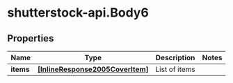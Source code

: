 # shutterstock-api.Body6

## Properties
Name | Type | Description | Notes
------------ | ------------- | ------------- | -------------
**items** | [**[InlineResponse2005CoverItem]**](InlineResponse2005CoverItem.md) | List of items | 


